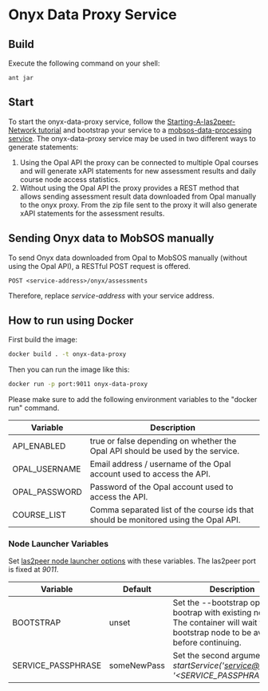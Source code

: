 Onyx Data Proxy Service
===========================================


Build
--------
Execute the following command on your shell:

```shell
ant jar 
```

Start
--------

To start the onyx-data-proxy service, follow the [Starting-A-las2peer-Network tutorial](https://github.com/rwth-acis/las2peer-Template-Project/wiki/Starting-A-las2peer-Network) and bootstrap your service to a [mobsos-data-processing service](https://github.com/rwth-acis/mobsos-data-processing/).
The onyx-data-proxy service may be used in two different ways to generate statements:

1. Using the Opal API the proxy can be connected to multiple Opal courses and will generate xAPI statements for new assessment results and daily course node access statistics.
2. Without using the Opal API the proxy provides a REST method that allows sending assessment result data downloaded from Opal manually to the onyx proxy. From the zip file sent to the proxy it will also generate xAPI statements for the assessment results.

Sending Onyx data to MobSOS manually
-----------------------

To send Onyx data downloaded from Opal to MobSOS manually (without using the Opal API), a RESTful POST request is offered.
```
POST <service-address>/onyx/assessments
```

Therefore, replace *service-address* with your service address.


How to run using Docker
-------------------

First build the image:
```bash
docker build . -t onyx-data-proxy
```

Then you can run the image like this:

```bash
docker run -p port:9011 onyx-data-proxy
```
Please make sure to add the following environment variables to the "docker run" command.

| Variable    | Description |
|-------------|-------------|
|API_ENABLED  | true or false depending on whether the Opal API should be used by the service.     |
|OPAL_USERNAME| Email address / username of the Opal account used to access the API.               |
|OPAL_PASSWORD| Password of the Opal account used to access the API.                               |
|COURSE_LIST  | Comma separated list of the course ids that should be monitored using the Opal API.|

### Node Launcher Variables

Set [las2peer node launcher options](https://github.com/rwth-acis/las2peer-Template-Project/wiki/L2pNodeLauncher-Commands#at-start-up) with these variables.
The las2peer port is fixed at *9011*.

| Variable | Default | Description |
|----------|---------|-------------|
| BOOTSTRAP | unset | Set the --bootstrap option to bootrap with existing nodes. The container will wait for any bootstrap node to be available before continuing. |
| SERVICE_PASSPHRASE | someNewPass | Set the second argument in *startService('<service@version>', '<SERVICE_PASSPHRASE>')*. |
